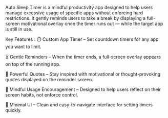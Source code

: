 Auto Sleep Timer is a mindful productivity app designed to help users manage excessive usage of specific apps without enforcing hard restrictions.
It gently reminds users to take a break by displaying a full-screen motivational overlay once the timer runs out — while the target app is still in use.

Key Features :
⏱️ Custom App Timer – Set countdown timers for any app you want to limit.

⏳ Gentle Reminders – When the timer ends, a full-screen overlay appears on top of the running app.

💬 Powerful Quotes – Stay inspired with motivational or thought-provoking quotes displayed on the reminder screen.

🧠 Mindful Usage Encouragement – Designed to help users reflect on their screen habits, not enforce control.

🎯 Minimal UI – Clean and easy-to-navigate interface for setting timers quickly.
